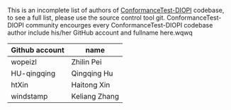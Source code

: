 This is an incomplete list of authors of [ConformanceTest-DIOPI](https://github.com/OpenComputeLab/ConformanceTest-DIOPI/) codebase, to see a full list, please use the source control tool git. ConformanceTest-DIOPI community encourges every ConformanceTest-DIOPI codebase author include his/her GitHub account and fullname here.wqwq


| Github account | name |
|---|---|
| wopeizl | Zhilin Pei |
| HU-qingqing | Qingqing Hu |
| htXin | Haitong Xin |
| windstamp | Keliang Zhang |
